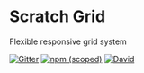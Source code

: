 # Scratch Grid
Flexible responsive grid system 

[![Gitter](https://img.shields.io/gitter/room/nwjs/nw.js.svg)](https://gitter.im/scratch-css/)
[![npm (scoped)](https://img.shields.io/npm/v/@nikoloza/scratch-grid.svg)](https://www.npmjs.com/package/@nikoloza/scratch-grid)
[![David](https://img.shields.io/david/scratch-css/grid.svg)](https://www.npmjs.com/package/@nikoloza/scratch-grid)
